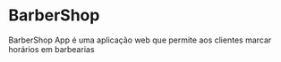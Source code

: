 # BarberShop
BarberShop App é uma aplicação web que permite aos clientes marcar horários em barbearias
